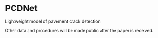 # PCDNet
Lightweight model of pavement crack detection


Other data and procedures will be made public after the paper is received.